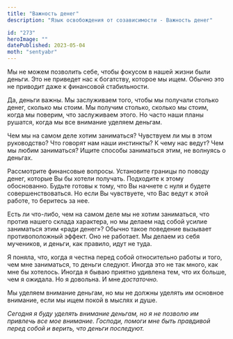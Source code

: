 ```yaml
---
title: "Важность денег"
description: "Язык освобождения от созависимости - Важность денег"

id: "273"
heroImage: ""
datePublished: 2023-05-04
moth: "sentyabr"
---
```


Мы не можем позволить себе, чтобы фокусом в нашей жизни были деньги. Это не
приведет нас к богатству, которое мы ищем. Обычно это не приводит даже к
финансовой стабильности.

Да, деньги важны. Мы заслуживаем того, чтобы мы получали столько денег,
сколько мы стоим. Мы получим столько, сколько мы стоим, когда мы поверим, что
заслуживаем этого. Но часто наши планы рушатся, когда мы все внимание уделяем
деньгам.

Чем мы на самом деле хотим заниматься? Чувствуем ли мы в этом руководство? Что
говорят нам наши инстинкты? К чему нас ведут? Чем мы любим заниматься? Ищите
способы заниматься этим, не волнуясь о деньгах.

Рассмотрите финансовые вопросы. Установите границы по поводу денег, которые Вы
бы хотели получать. Подходите к этому обоснованно. Будьте готовы к тому, что
Вы начнете с нуля и будете совершенствоваться. Но если Вы чувствуете, что Вас
ведут к этой работе, то беритесь за нее.

Есть ли что-либо, чем на самом деле мы не хотим заниматься, что против нашего
склада характера, но мы делаем над собой усилие заниматься этим «ради денег»?
Обычно такое поведение вызывает противоположный эффект. Оно не работает. Мы
делаем из себя мучеников, и деньги, как правило, идут не туда.

Я поняла, что, когда я честна перед собой относительно работы и того, чем мне
заниматься, то деньги следуют. Иногда это не так много, как мне бы хотелось.
Иногда я бываю приятно удивлена тем, что их больше, чем я ожидала. Но я
довольна. И мне _достаточно._

Мы уделяем внимание деньгам, но мы не должны уделять им основное внимание,
если мы ищем покой в мыслях и душе.

_Сегодня_ _я_ _буду_ _уделять_ _внимание_ _деньгам,_ _но_ _я_ _не_ _позволю_
_им_ _привлечь_ _все_ _мое_ _внимание._ _Господи,_ _помоги_ _мне_ _быть_
_правдивой_ _перед_ _собой_ _и_ _верить,_ _что_ _деньги_ _последуют._
